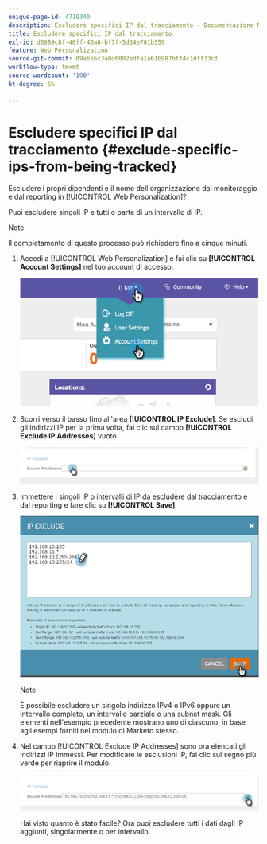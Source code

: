 ```yaml
---
unique-page-id: 4719340
description: Escludere specifici IP dal tracciamento - Documentazione Marketo - Documentazione del prodotto
title: Escludere specifici IP dal tracciamento
exl-id: d6989c8f-46ff-40a8-bf7f-5d34e701b359
feature: Web Personalization
source-git-commit: 09a656c3a0d0002edfa1a61b987bff4c1dff33cf
workflow-type: tm+mt
source-wordcount: '190'
ht-degree: 6%

---
```


# Escludere specifici IP dal tracciamento {#exclude-specific-ips-from-being-tracked}

Escludere i propri dipendenti e il nome dell&#39;organizzazione dal monitoraggio e dal reporting in [!UICONTROL Web Personalization]?

Puoi escludere singoli IP e tutti o parte di un intervallo di IP.

>[!NOTE]
>
>Il completamento di questo processo può richiedere fino a cinque minuti.

1. Accedi a [!UICONTROL Web Personalization] e fai clic su **[!UICONTROL Account Settings]** nel tuo account di accesso.

   ![](assets/image2014-11-19-19-3a25-3a41.png)

1. Scorri verso il basso fino all&#39;area **[!UICONTROL IP Exclude]**. Se escludi gli indirizzi IP per la prima volta, fai clic sul campo **[!UICONTROL Exclude IP Addresses]** vuoto.

   ![](assets/image2016-11-4-10-3a27-3a1.png)

1. Immettere i singoli IP o intervalli di IP da escludere dal tracciamento e dal reporting e fare clic su **[!UICONTROL Save]**.

   ![](assets/exclude-ips-form-hands.png)

   >[!NOTE]
   >
   >È possibile escludere un singolo indirizzo IPv4 o IPv6 oppure un intervallo completo, un intervallo parziale o una subnet mask. Gli elementi nell&#39;esempio precedente mostrano uno di ciascuno, in base agli esempi forniti nel modulo di Marketo stesso.

1. Nel campo [!UICONTROL Exclude IP Addresses] sono ora elencati gli indirizzi IP immessi. Per modificare le esclusioni IP, fai clic sul segno più verde per riaprire il modulo.

   ![](assets/exclude-ips-after.png)

   Hai visto quanto è stato facile? Ora puoi escludere tutti i dati dagli IP aggiunti, singolarmente o per intervallo.
